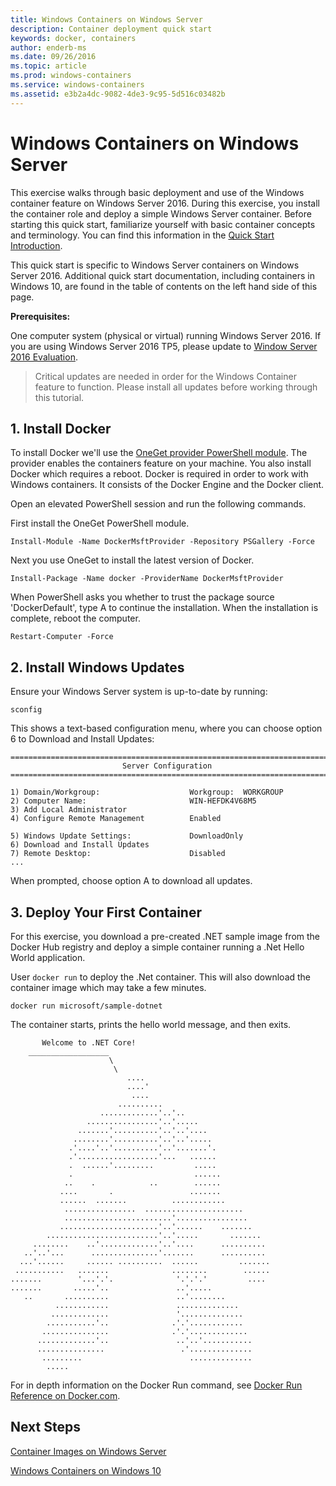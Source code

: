 ```yaml
---
title: Windows Containers on Windows Server
description: Container deployment quick start
keywords: docker, containers
author: enderb-ms
ms.date: 09/26/2016
ms.topic: article
ms.prod: windows-containers
ms.service: windows-containers
ms.assetid: e3b2a4dc-9082-4de3-9c95-5d516c03482b
---
```


# Windows Containers on Windows Server

This exercise walks through basic deployment and use of the Windows container feature on Windows Server 2016. During this exercise, you install the container role and deploy a simple Windows Server container. Before starting this quick start, familiarize yourself with basic container concepts and terminology. You can find this information in the [Quick Start Introduction](./quick_start.md).

This quick start is specific to Windows Server containers on Windows Server 2016. Additional quick start documentation, including containers in Windows 10, are found in the table of contents on the left hand side of this page.

**Prerequisites:**

One computer system (physical or virtual) running Windows Server 2016. If you are using Windows Server 2016 TP5, please update to [Window Server 2016 Evaluation](https://www.microsoft.com/en-us/evalcenter/evaluate-windows-server-2016 ). 

> Critical updates are needed in order for the Windows Container feature to function. Please install all updates before working through this tutorial.

## 1. Install Docker

To install Docker we'll use the [OneGet provider PowerShell module](https://github.com/oneget/oneget). The provider enables the containers feature on your machine. You also install Docker which requires a reboot. Docker is required in order to work with Windows containers. It consists of the Docker Engine and the Docker client.

Open an elevated PowerShell session and run the following commands.

First install the OneGet PowerShell module.

```none
Install-Module -Name DockerMsftProvider -Repository PSGallery -Force
```

Next you use OneGet to install the latest version of Docker.
```none
Install-Package -Name docker -ProviderName DockerMsftProvider
```

When PowerShell asks you whether to trust the package source 'DockerDefault', type A to continue the installation. When the installation is complete, reboot the computer.

```none
Restart-Computer -Force
```

## 2. Install Windows Updates

Ensure your Windows Server system is up-to-date by running:

```none
sconfig
```

This shows a text-based configuration menu, where you can choose option 6 to Download and Install Updates:

```none
===============================================================================
                         Server Configuration
===============================================================================

1) Domain/Workgroup:                    Workgroup:  WORKGROUP
2) Computer Name:                       WIN-HEFDK4V68M5
3) Add Local Administrator
4) Configure Remote Management          Enabled

5) Windows Update Settings:             DownloadOnly
6) Download and Install Updates
7) Remote Desktop:                      Disabled
...
```

When prompted, choose option A to download all updates.

## 3. Deploy Your First Container

For this exercise, you download a pre-created .NET sample image from the Docker Hub registry and deploy a simple container running a .Net Hello World application.  

User `docker run` to deploy the .Net container. This will also download the container image which may take a few minutes.

```none
docker run microsoft/sample-dotnet
```

The container starts, prints the hello world message, and then exits.

```none
       Welcome to .NET Core!
    __________________
                      \
                       \
                          ....
                          ....'
                           ....
                        ..........
                    .............'..'..
                 ................'..'.....
               .......'..........'..'..'....
              ........'..........'..'..'.....
             .'....'..'..........'..'.......'.
             .'..................'...   ......
             .  ......'.........         .....
             .                           ......
            ..    .            ..        ......
           ....       .                 .......
           ......  .......          ............
            ................  ......................
            ........................'................
           ......................'..'......    .......
        .........................'..'.....       .......
     ........    ..'.............'..'....      ..........
   ..'..'...      ...............'.......      ..........
  ...'......     ...... ..........  ......         .......
 ...........   .......              ........        ......
.......        '...'.'.              '.'.'.'         ....
.......       .....'..               ..'.....
   ..       ..........               ..'........
          ............               ..............
         .............               '..............
        ...........'..              .'.'............
       ...............              .'.'.............
      .............'..               ..'..'...........
      ...............                 .'..............
       .........                        ..............
        .....
```

For in depth information on the Docker Run command, see [Docker Run Reference on Docker.com]( https://docs.docker.com/engine/reference/run/).

## Next Steps

[Container Images on Windows Server](./quick_start_images.md)

[Windows Containers on Windows 10](./quick_start_windows_10.md)
